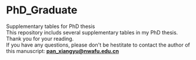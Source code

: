 # PhD_Graduate
Supplementary tables for PhD thesis   
This repository includs several supplementary tables in my PhD thesis.    
Thank you for your reading.   
If you have any questions, please don't be hestitate to contact the author of this manuscript: **pan_xiangyu@nwafu.edu.cn** 
